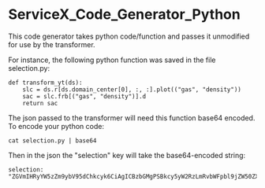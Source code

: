 # ServiceX_Code_Generator_Python

This code generator takes python code/function and passes it unmodified for use by the transformer.

For instance, the following python function was saved in the file selection.py:

```
def transform_yt(ds):
    slc = ds.r[ds.domain_center[0], :, :].plot(("gas", "density"))
    sac = slc.frb[("gas", "density")].d
    return sac
```

The json passed to the transformer will need this function base64 encoded. To encode your python code:

```
cat selection.py | base64
```

Then in the json the "selection" key will take the base64-encoded string:
``` 
selection: "ZGVmIHRyYW5zZm9ybV95dChkcyk6CiAgICBzbGMgPSBkcy5yW2RzLmRvbWFpbl9jZW50ZXJbMF0sIDosIDpdLnBsb3QoKCJnYXMiLCAiZGVuc2l0eSIpKQogICAgc2FjID0gc2xjLmZyYlsoImdhcyIsICJkZW5zaXR5IildLmQKICAgIHJldHVybiBzYWMK"
```
